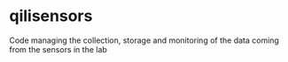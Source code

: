 # qilisensors
Code managing the collection, storage and monitoring of the data coming from the sensors in the lab
